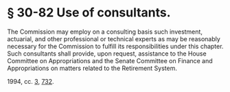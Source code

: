# § 30-82 Use of consultants.

<p>The Commission may employ on a consulting basis such investment, actuarial, and other professional or technical experts as may be reasonably necessary for the Commission to fulfill its responsibilities under this chapter. Such consultants shall provide, upon request, assistance to the House Committee on Appropriations and the Senate Committee on Finance and Appropriations on matters related to the Retirement System.</p><p>1994, cc. <a href='http://lis.virginia.gov/cgi-bin/legp604.exe?941+ful+CHAP0003'>3</a>, <a href='http://lis.virginia.gov/cgi-bin/legp604.exe?941+ful+CHAP0732'>732</a>.</p>